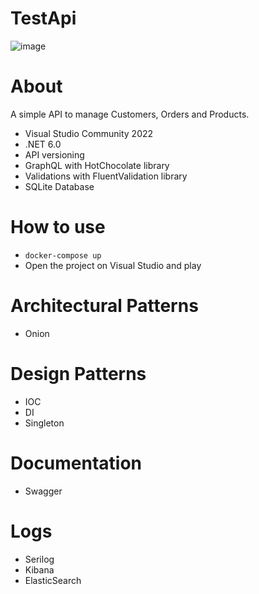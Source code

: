 # TestApi
![image](https://github.com/Geraldoab/TestApi/assets/3846304/d63cfe65-01a5-42d9-909d-10bf0c26e69f)

# About
  A simple API to manage Customers, Orders and Products.
  - Visual Studio Community 2022
  - .NET 6.0
  - API versioning
  - GraphQL with HotChocolate library
  - Validations with FluentValidation library
  - SQLite Database
    
# How to use
  - ``` docker-compose up ```
  - Open the project on Visual Studio and play 

# Architectural Patterns
  - Onion

# Design Patterns
  - IOC
  - DI
  - Singleton
    
# Documentation
  - Swagger
    
# Logs
  - Serilog
  - Kibana
  - ElasticSearch 
  
